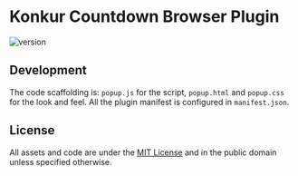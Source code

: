 # Konkur Countdown Browser Plugin

<p>
    <img src="https://img.shields.io/badge/version-1.1.0-blue" alt="version">
</p>


## Development

The code scaffolding is:
`popup.js` for the script, `popup.html` and `popup.css`
for the look and feel. All the plugin manifest is configured in
`manifest.json`.

## License

All assets and code are under the [MIT License](LICENSE) and in the public
domain unless specified otherwise.
